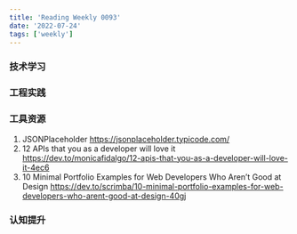 ```yaml
---
title: 'Reading Weekly 0093'
date: '2022-07-24'
tags: ['weekly']
---
```


### 技术学习

### 工程实践

### 工具资源

1. JSONPlaceholder https://jsonplaceholder.typicode.com/
2. 12 APIs that you as a developer will love it https://dev.to/monicafidalgo/12-apis-that-you-as-a-developer-will-love-it-4ec6
3. 10 Minimal Portfolio Examples for Web Developers Who Aren’t Good at Design https://dev.to/scrimba/10-minimal-portfolio-examples-for-web-developers-who-arent-good-at-design-40gj

### 认知提升
